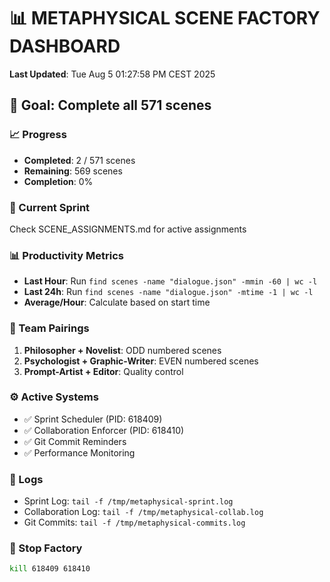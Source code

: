 # 📊 METAPHYSICAL SCENE FACTORY DASHBOARD

**Last Updated**: Tue Aug  5 01:27:58 PM CEST 2025

## 🎯 Goal: Complete all 571 scenes

### 📈 Progress
- **Completed**: 2 / 571 scenes
- **Remaining**: 569 scenes
- **Completion**: 0%

### 🏃 Current Sprint
Check SCENE_ASSIGNMENTS.md for active assignments

### 📊 Productivity Metrics
- **Last Hour**: Run `find scenes -name "dialogue.json" -mmin -60 | wc -l`
- **Last 24h**: Run `find scenes -name "dialogue.json" -mtime -1 | wc -l`
- **Average/Hour**: Calculate based on start time

### 🤝 Team Pairings
1. **Philosopher + Novelist**: ODD numbered scenes
2. **Psychologist + Graphic-Writer**: EVEN numbered scenes
3. **Prompt-Artist + Editor**: Quality control

### ⚙️ Active Systems
- ✅ Sprint Scheduler (PID: 618409)
- ✅ Collaboration Enforcer (PID: 618410)
- ✅ Git Commit Reminders
- ✅ Performance Monitoring

### 📝 Logs
- Sprint Log: `tail -f /tmp/metaphysical-sprint.log`
- Collaboration Log: `tail -f /tmp/metaphysical-collab.log`
- Git Commits: `tail -f /tmp/metaphysical-commits.log`

### 🛑 Stop Factory
```bash
kill 618409 618410
```
